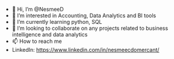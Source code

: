 - 👋 Hi, I’m @NesmeeD
- 👀 I’m interested in Accounting, Data Analytics and BI tools
- 🌱 I’m currently learning python, SQL 
- 💞️ I’m looking to collaborate on any projects related to business intelligence and data analytics
- 📫 How to reach me 
- LinkedIn: https://www.linkedin.com/in/nesmeecdomercant/

<!---
NesmeeD/NesmeeD is a ✨ special ✨ repository because its `README.md` (this file) appears on your GitHub profile.
You can click the Preview link to take a look at your changes.
--->
